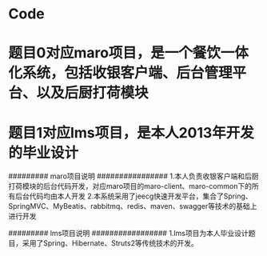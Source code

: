 # Code
# 题目0对应maro项目，是一个餐饮一体化系统，包括收银客户端、后台管理平台、以及后厨打荷模块
# 题目1对应lms项目，是本人2013年开发的毕业设计

######### maro项目说明 ################
1.本人负责收银客户端和后厨打荷模块的后台代码开发，对应maro项目的maro-client、maro-common下的所有后台代码均由本人开发
2.本系统采用了jeecg快速开发平台，集合了Spring、SpringMVC、MyBeatis、rabbitmq、redis、maven、swagger等技术的基础上进行开发

######### lms项目说明 #################
1.lms项目为本人毕业设计题目，采用了Spring、Hibernate、Struts2等传统技术的开发。
